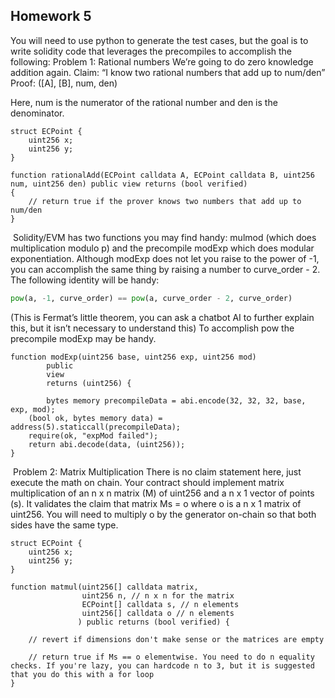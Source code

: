 ## Homework 5

You will need to use python to generate the test cases, but the goal is to write solidity code that leverages the precompiles to accomplish the following:
Problem 1: Rational numbers
We’re going to do zero knowledge addition again.
Claim: “I know two rational numbers that add up to num/den”
Proof: ([A], [B], num, den)

Here, num is the numerator of the rational number and den is the denominator.
```solidity
struct ECPoint {
	uint256 x;
	uint256 y;
}

function rationalAdd(ECPoint calldata A, ECPoint calldata B, uint256 num, uint256 den) public view returns (bool verified)
{
	// return true if the prover knows two numbers that add up to num/den
}
```
​
Solidity/EVM has two functions you may find handy: mulmod (which does multiplication modulo p) and the precompile modExp which does modular exponentiation.
Although modExp does not let you raise to the power of -1, you can accomplish the same thing by raising a number to curve_order - 2.
The following identity will be handy:

```python
pow(a, -1, curve_order) == pow(a, curve_order - 2, curve_order)
```

(This is Fermat’s little theorem, you can ask a chatbot AI to further explain this, but it isn’t necessary to understand this)
To accomplish pow the precompile modExp may be handy.

```solidity
function modExp(uint256 base, uint256 exp, uint256 mod)
		public
		view
		returns (uint256) {
		
		bytes memory precompileData = abi.encode(32, 32, 32, base, exp, mod);
    (bool ok, bytes memory data) = address(5).staticcall(precompileData);
    require(ok, "expMod failed");
    return abi.decode(data, (uint256));
}
```
​
Problem 2: Matrix Multiplication
There is no claim statement here, just execute the math on chain.
Your contract should implement matrix multiplication of an n x n matrix (M) of uint256 and a n x 1 vector of points (s). It validates the claim that matrix Ms = o where o is a n x 1 matrix of uint256.
You will need to multiply o by the generator on-chain so that both sides have the same type.

```solidity
struct ECPoint {
	uint256 x;
	uint256 y;
}

function matmul(uint256[] calldata matrix,
                uint256 n, // n x n for the matrix
                ECPoint[] calldata s, // n elements
                uint256[] calldata o // n elements
               ) public returns (bool verified) {

	// revert if dimensions don't make sense or the matrices are empty

	// return true if Ms == o elementwise. You need to do n equality checks. If you're lazy, you can hardcode n to 3, but it is suggested that you do this with a for loop 
}
```
